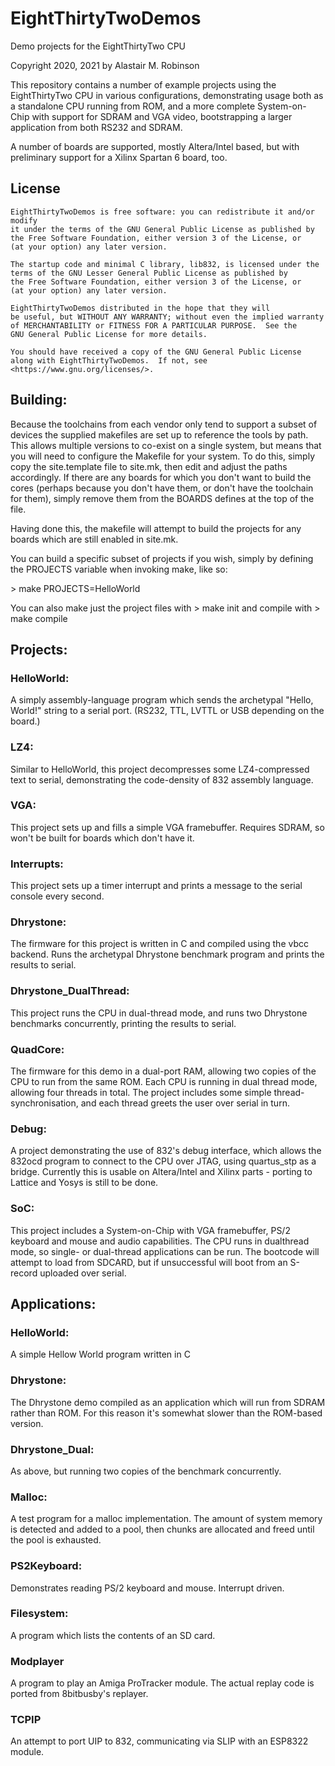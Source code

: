 # EightThirtyTwoDemos
Demo projects for the EightThirtyTwo CPU

Copyright 2020, 2021 by Alastair M. Robinson

This repository contains a number of example projects using the EightThirtyTwo CPU
in various configurations, demonstrating usage both as a standalone CPU running
from ROM, and a more complete System-on-Chip with support for SDRAM and VGA video,
bootstrapping a larger application from both RS232 and SDRAM.

A number of boards are supported, mostly Altera/Intel based, but with preliminary
support for a Xilinx Spartan 6 board, too.

## License

    EightThirtyTwoDemos is free software: you can redistribute it and/or modify
    it under the terms of the GNU General Public License as published by
    the Free Software Foundation, either version 3 of the License, or
    (at your option) any later version.

	The startup code and minimal C library, lib832, is licensed under the
	terms of the GNU Lesser General Public License as published by
    the Free Software Foundation, either version 3 of the License, or
    (at your option) any later version.

	EightThirtyTwoDemos distributed in the hope that they will
	be useful, but WITHOUT ANY WARRANTY; without even the implied warranty
	of MERCHANTABILITY or FITNESS FOR A PARTICULAR PURPOSE.  See the
	GNU General Public License for more details.

	You should have received a copy of the GNU General Public License
	along with EightThirtyTwoDemos.  If not, see <https://www.gnu.org/licenses/>.

## Building:
Because the toolchains from each vendor only tend to support a subset of devices
the supplied makefiles are set up to reference the tools by path.  This allows
multiple versions to co-exist on a single system, but means that you will need 
to configure the Makefile for your system.
To do this, simply copy the site.template file to site.mk, then edit and adjust
the paths accordingly.
If there are any boards for which you don't want to build the cores (perhaps because
you don't have them, or don't have the toolchain for them), simply remove them from
the BOARDS defines at the top of the file.

Having done this, the makefile will attempt to build the projects for any boards
which are still enabled in site.mk.

You can build a specific subset of projects if you wish, simply by defining the
PROJECTS variable when invoking make, like so:

&gt; make PROJECTS=HelloWorld

You can also make just the project files with
&gt; make init
and compile with
&gt; make compile

## Projects:

### HelloWorld:
A simply assembly-language program which sends the archetypal "Hello, World!" string 
to a serial port. (RS232, TTL, LVTTL or USB depending on the board.)

### LZ4:
Similar to HelloWorld, this project decompresses some LZ4-compressed text to serial,
demonstrating the code-density of 832 assembly language.

### VGA:
This project sets up and fills a simple VGA framebuffer.  Requires SDRAM, so won't
be built for boards which don't have it.

### Interrupts:
This project sets up a timer interrupt and prints a message to the serial console
every second.

### Dhrystone:
The firmware for this project is written in C and compiled using the vbcc backend.
Runs the archetypal Dhrystone benchmark program and prints the results to serial.

### Dhrystone_DualThread:
This project runs the CPU in dual-thread mode, and runs two Dhrystone benchmarks
concurrently, printing the results to serial.

### QuadCore:
The firmware for this demo in a dual-port RAM, allowing two copies of the CPU
to run from the same ROM.  Each CPU is running in dual thread mode, allowing four
threads in total.  The project includes some simple thread-synchronisation,
and each thread greets the user over serial in turn.

### Debug:
A project demonstrating the use of 832's debug interface, which allows the
832ocd program to connect to the CPU over JTAG, using quartus_stp as a bridge.
Currently this is usable on Altera/Intel and Xilinx parts - porting to Lattice
and Yosys is still to be done.

### SoC:
This project includes a System-on-Chip with VGA framebuffer, PS/2 keyboard and
mouse and audio capabilities.
The CPU runs in dualthread mode, so single- or dual-thread applications can be run.
The bootcode will attempt to load from SDCARD, but if unsuccessful will boot from
an S-record uploaded over serial.

## Applications:

### HelloWorld:
A simple Hellow World program written in C

### Dhrystone:
The Dhrystone demo compiled as an application which will run from SDRAM rather than
ROM.  For this reason it's somewhat slower than the ROM-based version.

### Dhrystone_Dual:
As above, but running two copies of the benchmark concurrently.

### Malloc:
A test program for a malloc implementation.  The amount of system memory is detected
and added to a pool, then chunks are allocated and freed until the pool is exhausted.

### PS2Keyboard:
Demonstrates reading PS/2 keyboard and mouse.  Interrupt driven.

### Filesystem:
A program which lists the contents of an SD card.

### Modplayer
A program to play an Amiga ProTracker module.  The actual replay code is ported from
8bitbusby's replayer.

### TCPIP
An attempt to port UIP to 832, communicating via SLIP with an ESP8322 module.

